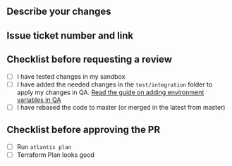 ## Describe your changes
<!--Describe the change here-->

## Issue ticket number and link
<!--#issue number here -->

## Checklist before requesting a review
- [ ] I have tested changes in my sandbox
- [ ] I have added the needed changes in the `test/integration` folder to apply my changes in QA. [Read the guide on adding environment variables in QA](https://wiki.dfds.cloud/en/ce-private/atlantis/adding-env-vars)
- [ ] I have rebased the code to master (or merged in the latest from master)

## Checklist before approving the PR
- [ ] Run `atlantis plan`
- [ ] Terraform Plan looks good
